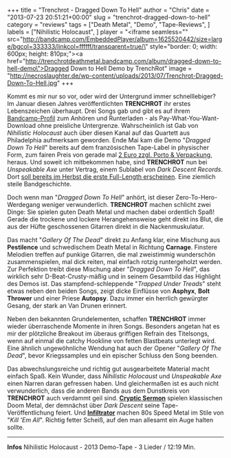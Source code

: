+++
title = "Trenchrot - Dragged Down To Hell"
author = "Chris"
date = "2013-07-23 20:51:21+00:00"
slug = "trenchrot-dragged-down-to-hell"
category = "reviews"
tags = ["Death Metal", "Demo", "Tape-Reviews", ]
labels = ["Nihilistic Holocaust", ]
player = "<iframe seamless=\"\" src=\"http://bandcamp.com/EmbeddedPlayer/album=1625520442/size=large/bgcol=333333/linkcol=ffffff/transparent=true/\" style=\"border: 0; width: 600px; height: 810px;\"><a href=\"http://trenchrotdeathmetal.bandcamp.com/album/dragged-down-to-hell-demo\">Dragged Down to Hell Demo by TrenchRot</a></iframe>"
image = "http://necroslaughter.de/wp-content/uploads/2013/07/Trenchrot-Dragged-Down-To-Hell.jpg"
+++

Kommt es mir nur so vor, oder wird der Untergrund immer schnelllebiger? Im Januar diesen Jahres veröffentlichten **TRENCHROT** ihr erstes Lebenszeichen überhaupt. Drei Songs gab und gibt es auf ihrem <a href="http://trenchrotdeathmetal.bandcamp.com/">Bandcamp-Profil</a> zum Anhören und Runterladen - als Pay-What-You-Want-Download ohne preisliche Untergrenze. Wahrscheinlich ist Gab von _Nihilistic Holocaust_ auch über diesen Kanal auf das Quartett aus Philadelphia aufmerksam geworden. Ende Mai kam die Demo "_Dragged Down To Hell_" bereits auf dem französischen Tape-Label in physischer Form, zum fairen Preis von gerade mal <a href="http://nihilistic.voila.net/Label/moreinfos/moreinfos_trenchrot.htm">2 Euro zzgl. Porto &amp; Verpackung</a>, heraus. Und soweit ich mitbekommen habe, sind **TRENCHROT** nun bei _Unspeakable Axe_ unter Vertrag, einem Sublabel von _Dark Descent Records_. Dort <a href="https://www.facebook.com/notes/unspeakable-axe-records/releases/341225442645687">soll bereits im Herbst die erste Full-Length erscheinen</a>. Eine ziemlich steile Bandgeschichte.

Doch wenn man "_Dragged Down To Hell_" anhört, ist dieser Zero-To-Hero-Werdegang weniger verwunderlich. **TRENCHROT** machen schlicht zwei Dinge: Sie spielen guten Death Metal und machen dabei ordentlich Spaß! Gerade die trockene und lockere Herangehensweise geht direkt ins Blut, die aus der Hüfte geschossenen Gitarren direkt in die Nackenmuskulatur.

Das macht "_Gallery Of The Dead_" direkt zu Anfang klar, eine Mischung aus **Pestilence** und schwedischem Death Metal in Richtung **Carnage**. Finstere Melodien treffen auf punkige Gitarren, die mal zweistimmig wunderschön zusammenspielen, mal dick reiten, mal einfach rotzig runtergeholzt werden. Zur Perfektion treibt diese Mischung aber "_Dragged Down To Hell_", das wirklich sehr D-Beat-Crusty-mäßig und in seinem Gesamtbild das Highlight des Demos ist. Das stampfend-schleppende "_Trapped Under Treads_" steht etwas neben den beiden Songs, zeigt dicke Einflüsse von **Asphyx**, **Bolt Thrower** und einer Priese **Autopsy**. Dazu immer ein herrlich gewürgter Gesang, der stark an Van Drunen erinnert.

Neben den bekannten Grundelementen, schaffen **TRENCHROT** immer wieder überraschende Momente in ihren Songs. Besonders angetan hat es mir der plötzliche Breakout im überaus griffigen Refrain des Titelsongs, wenn auf einmal die catchy Hookline von fetten Blastbeats unterlegt wird. Eine ähnlich ungewöhnliche Wendung hat auch der Opener "_Gallery Of The Dead_", bevor Kriegssamples und ein epischer Schluss den Song beenden.

Das abwechslungsreiche und richtig gut ausgearbeitete Material macht einfach Spaß. Kein Wunder, dass _Nihilistic Holocaust_ und _Unspeakable Axe_ einen Narren daran gefressen haben. Und gleichermaßen ist es auch nicht verwunderlich, dass die anderen Bands aus dem Dunstkreis von **TRENCHROT** auch verdammt geil sind. <a href="http://cryptsermon.bandcamp.com/">**Cryptic Sermon**</a> spielen klassischen Doom Metal, der demnächst über _Dark Descent_ seine Tape-Veröffentlichung feiert. Und <a href="http://infiltrator.bandcamp.com/">**Infiltrator**</a> machen 80s Speed Metal im Stile von "_Kill 'Em All_". Richtig fetter Scheiß, auf den man allesamt ein Auge halten sollte.





---
**Infos**
Nihilistic Holocaust - 2013
Demo-Tape - 3 Lieder / 12:19 Min.
